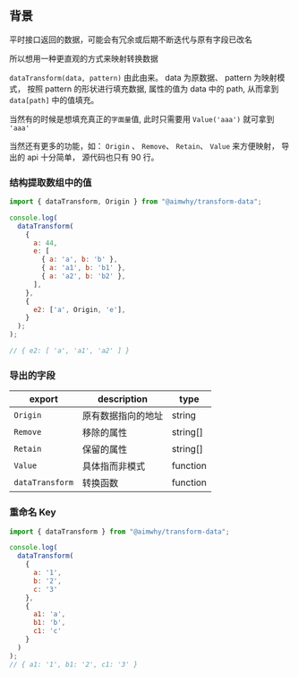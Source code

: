 ## 背景
平时接口返回的数据，可能会有冗余或后期不断迭代与原有字段已改名

所以想用一种更直观的方式来映射转换数据

`dataTransform(data, pattern)` 由此由来。 data 为原数据、 pattern 为映射模式，
按照 pattern 的形状进行填充数据, 属性的值为 data 中的 path, 从而拿到 `data[path]` 中的值填充。

当然有的时候是想填充真正的`字面量`值, 此时只需要用 `Value('aaa')` 就可拿到 `'aaa'` 

当然还有更多的功能，如： `Origin` 、 `Remove`、 `Retain`、 `Value` 来方便映射，
导出的 api 十分简单， 源代码也只有 90 行。

### 结构提取数组中的值

```JavaScript
import { dataTransform, Origin } from "@aimwhy/transform-data";

console.log(
  dataTransform(
    {
      a: 44,
      e: [
        { a: 'a', b: 'b' },
        { a: 'a1', b: 'b1' },
        { a: 'a2', b: 'b2' },
      ],
    },
    {
      e2: ['a', Origin, 'e'],
    }
  );
);

// { e2: [ 'a', 'a1', 'a2' ] }
```

### 导出的字段

| export               | description |  type |
| ------------------- | ----------- | -------- |
| `Origin`    | 原有数据指向的地址 | string |
| `Remove`    | 移除的属性 | string[]  |
| `Retain`    | 保留的属性 | string[]  |
| `Value`     | 具体指而非模式 | function |
| `dataTransform` | 转换函数  | function |

### 重命名 Key

```JavaScript
import { dataTransform } from "@aimwhy/transform-data";

console.log(
  dataTransform(
    {
      a: '1',
      b: '2',
      c: '3'
    },
    {
      a1: 'a',
      b1: 'b',
      c1: 'c'
    }
  )
);
// { a1: '1', b1: '2', c1: '3' }
```